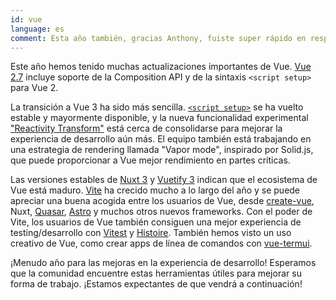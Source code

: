```yaml
---
id: vue
language: es
comment: Esta año también, gracias Anthony, fuiste super rápido en responder!
---
```


Este año hemos tenido muchas actualizaciones importantes de Vue. [Vue 2.7](https://blog.vuejs.org/posts/vue-2-7-naruto.html) incluye soporte de la Composition API y de la sintaxis `<script setup>` para Vue 2.

La transición a Vue 3 ha sido más sencilla. [`<script setup>`](https://vuejs.org/api/sfc-script-setup.html) se ha vuelto estable y mayormente disponible, y la nueva funcionalidad experimental ["Reactivity Transform"](https://vuejs.org/guide/extras/reactivity-transform.html) está cerca de consolidarse para mejorar la experiencia de desarrollo aún más. El equipo también está trabajando en una estrategia de rendering llamada "Vapor mode", inspirado por Solid.js, que puede proporcionar a Vue mejor rendimiento en partes críticas. 

Las versiones estables de [Nuxt 3](https://nuxt.com) y [Vuetify 3](https://next.vuetifyjs.com/en/getting-started/installation/) indican que el ecosistema de Vue está maduro. [Vite](https://vitejs.dev/) ha crecido mucho a lo largo del año y se puede apreciar una buena acogida entre los usuarios de Vue, desde [create-vue](https://github.com/vuejs/create-vue), Nuxt, [Quasar](https://github.com/quasarframework/quasar), [Astro](https://astro.build/) y muchos otros nuevos frameworks. Con el poder de Vite, los usuarios de Vue también consiguen una mejor experiencia de testing/desarrollo con [Vitest](https://vitest.dev/) y [Histoire](https://histoire.dev/). También hemos visto un uso creativo de Vue, como crear apps de línea de comandos con [vue-termui](https://vue-termui.dev/).

¡Menudo año para las mejoras en la experiencia de desarrollo! Esperamos que la comunidad encuentre estas herramientas útiles para mejorar su forma de trabajo. ¡Estamos expectantes de que vendrá a continuación!